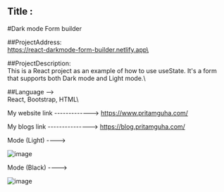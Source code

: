 ## Title :
#Dark mode Form builder

##ProjectAddress:\
https://react-darkmode-form-builder.netlify.app\

##ProjectDescription:\
This is a React project as an example of how to use useState. It's a form that supports both Dark mode and Light mode.\

##Language -->\
React, Bootstrap, HTML\

My website link ------------->
https://www.pritamguha.com/

My blogs link --------------->
https://blog.pritamguha.com/

Mode (Light) ----> 

![image](https://github.com/CupOfSolution/React-Dark-Mode-Form/assets/71080574/d1110772-f1b1-452c-b408-b3c56dbc6a68)

Mode (Black) ---->

![image](https://github.com/CupOfSolution/React-Dark-Mode-Form/assets/71080574/03ad8390-e640-49b2-be69-9390b7aa1549)

